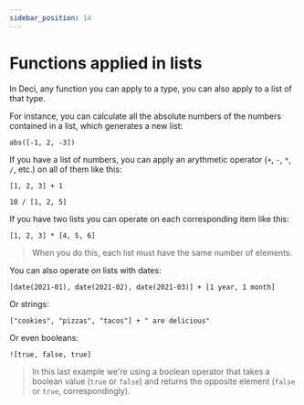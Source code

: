 ```yaml
---
sidebar_position: 14
---
```


# Functions applied in lists

In Deci, any function you can apply to a type, you can also apply to a list of that type.

For instance, you can calculate all the absolute numbers of the numbers contained in a list, which generates a new list:

```deci live
abs([-1, 2, -3])
```

If you have a list of numbers, you can apply an arythmetic operator (`+`, `-`, `*`, `/`, etc.) on all of them like this:

```deci live
[1, 2, 3] + 1
```

```deci live
10 / [1, 2, 5]
```

If you have two lists you can operate on each corresponding item like this:

```deci live
[1, 2, 3] * [4, 5, 6]
```

> When you do this, each list must have the same number of elements.

You can also operate on lists with dates:

```deci live
[date(2021-01), date(2021-02), date(2021-03)] + [1 year, 1 month]
```

Or strings:

```deci live
["cookies", "pizzas", "tacos"] + " are delicious"
```

Or even booleans:

```deci live
![true, false, true]
```

> In this last example we're using a boolean operator that takes a boolean value (`true` or `false`) and returns the opposite element (`false` or `true`, correspondingly).
